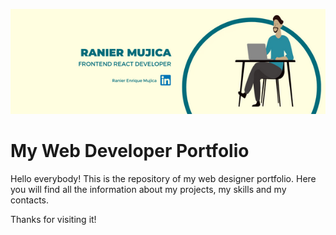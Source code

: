 ![Imagen portada](./src/assets/cabecera-portfolio-readme.png)

# My Web Developer Portfolio

Hello everybody! This is the repository of my web designer portfolio. Here you will find all the information about my projects, my skills and my contacts.

Thanks for visiting it!
